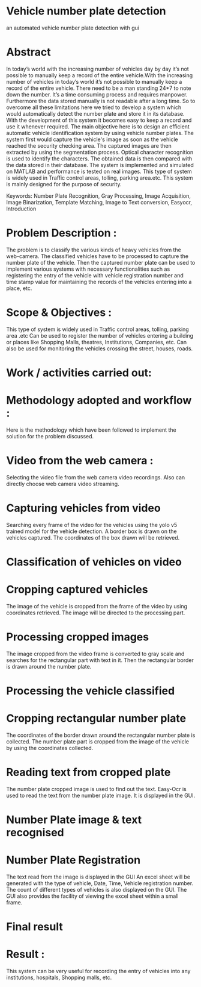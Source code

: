 # Vehicle number plate detection
 an automated vehicle number plate detection with gui

# Abstract

In today’s world with the increasing number of vehicles day by day it’s not possible to manually keep a record of the entire vehicle.With the increasing number of vehicles in today’s world it’s not possible to manually keep a record of the entire vehicle. There need to be a man standing 24*7 to note down the number. It’s a time consuming process and requires manpower. Furthermore the data stored manually is not readable after a long time. So to overcome all these limitations here we tried to develop a system which would automatically detect the number plate and store it in its database. With the development of this system it becomes easy to keep a record and use it whenever required. The main objective here is to design an efficient automatic vehicle identification system by using vehicle number plates. The system first would capture the vehicle's image as soon as the vehicle reached the security checking area. The captured images are then extracted by using the segmentation process. Optical character recognition is used to identify the characters. The obtained data is then compared with the data stored in their database. The system is implemented and simulated on MATLAB and performance is tested on real images. This type of system is widely used in Traffic control areas, tolling, parking area.etc. This system is mainly designed for the purpose of security. 

Keywords: Number Plate Recognition, Gray Processing, Image Acquisition, Image Binarization, Template Matching, Image to Text conversion, Easyocr, 
Introduction

# Problem Description :

The problem is to classify the various kinds of heavy vehicles from the web-camera. The classified vehicles have to be processed to capture the number plate of the vehicle. Then the captured number plate can be used to implement various systems with necessary functionalities such as registering the entry of the vehicle with vehicle registration number and time stamp value for maintaining the records of the vehicles entering into a place, etc.

# Scope & Objectives :

This type of system is widely used in Traffic control areas, tolling, parking area .etc
Can be used to register the number of vehicles entering a building or places like Shopping Malls, theatres, Institutions, Companies, etc.
Can also be used for monitoring the vehicles crossing the street, houses, roads.





# Work / activities carried out:

# Methodology adopted and workflow : 

Here is the methodology which have been followed to implement the solution for the problem discussed.

# Video from the web camera : 

Selecting the video file from the web camera video recordings.
Also can directly choose web camera video streaming.


# Capturing vehicles from video

Searching every frame of the video for the vehicles using the yolo v5 trained model for the vehicle detection.
A border box is drawn on the vehicles captured.
The coordinates of the box drawn will be retrieved.


# Classification of vehicles on video


# Cropping captured vehicles

The image of the vehicle is cropped from the frame of the video by using coordinates retrieved.
The image will be directed to the processing part.



# Processing cropped images
	
The image cropped from the video frame is converted to gray scale and searches for the rectangular part with text in it.
Then the rectangular border is drawn around the number plate.


# Processing the vehicle classified


# Cropping rectangular number plate

The coordinates of the border drawn around the rectangular number plate is collected.
The number plate part is cropped from the image of the vehicle by using the coordinates collected.



# Reading text from cropped plate

The number plate cropped image is used to find out the text.
Easy-Ocr is used to read the text from the number plate image.
It is displayed in the GUI.

# Number Plate image & text recognised


# Number Plate Registration

The text read from the image is displayed in the GUI
An excel sheet will be generated with the type of vehicle, Date, Time, Vehicle registration number.
The count of different types of vehicles is also displayed on the GUI.
The GUI also provides the facility of viewing the excel sheet within a small frame.

# Final result


# Result : 
 
This system can be very useful for recording the entry of vehicles into any institutions, hospitals, Shopping malls, etc.




